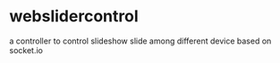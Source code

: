webslidercontrol
================

a controller to control slideshow slide among different device based on socket.io
